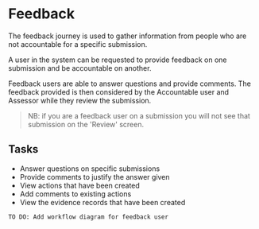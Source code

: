 # Feedback 
The feedback journey is used to gather information from people who are not accountable for a specific submission.

A user in the system can be requested to provide feedback on one submission and be accountable on another. 

Feedback users are able to answer questions and provide comments. The feedback provided is then considered by the Accountable user and Assessor while they review the submission.

>NB: if you are a feedback user on a submission you will not see that submission on the 'Review' screen.

## Tasks
- Answer questions on specific submissions
- Provide comments to justify the answer given
- View actions that have been created
- Add comments to existing actions
- View the evidence records that have been created

`TO DO: Add workflow diagram for feedback user`